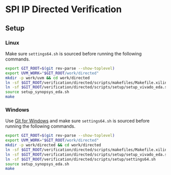 # SPI IP Directed Verification

## Setup

### Linux

Make sure `settings64.sh` is sourced before running the following commands.

```bash
export GIT_ROOT=$(git rev-parse --show-toplevel)
export UVM_WORK="$GIT_ROOT/work/directed"
mkdir -p work/uvm && cd work/directed
ln -sf $GIT_ROOT/verification/directed/scripts/makefiles/Makefile.xilinx Makefile
ln -sf $GIT_ROOT/verification/directed/scripts/setup/setup_vivado_eda.sh
source setup_synopsys_eda.sh
make
```

### Windows

Use [Git for Windows](https://git-scm.com/downloads/win) and make sure
`settings64.sh` is sourced before running the following commands.

```bash
export GIT_ROOT=$(git rev-parse --show-toplevel)
export UVM_WORK="$GIT_ROOT/work/directed"
mkdir -p work/directed && cd work/directed
ln -sf $GIT_ROOT/verification/directed/scripts/makefiles/Makefile.xilinx Makefile
ln -sf $GIT_ROOT/verification/directed/scripts/setup/setup_vivado_eda.sh
ln -sf $GIT_ROOT/verification/directed/scripts/setup/settings64.sh
source setup_synopsys_eda.sh
make
```
